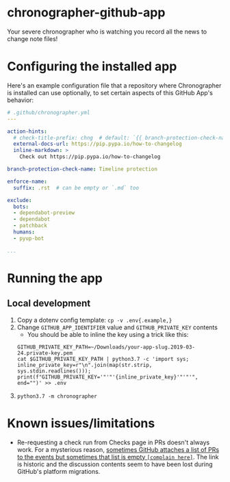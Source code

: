 # chronographer-github-app
Your severe chronographer who is watching you record all the news to change note files!

# Configuring the installed app

Here's an example configuration file that a repository where Chronographer
is installed can use optionally, to set certain aspects of this
GitHub App's behavior:
```yaml
# .github/chronographer.yml
---

action-hints:
  # check-title-prefix: chng  # default: `{{ branch-protection-check-name }}: `
  external-docs-url: https://pip.pypa.io/how-to-changelog
  inline-markdown: >
    Check out https://pip.pypa.io/how-to-changelog

branch-protection-check-name: Timeline protection

enforce-name:
  suffix: .rst  # can be empty or `.md` too

exclude:
  bots:
  - dependabot-preview
  - dependabot
  - patchback
  humans:
  - pyup-bot

...
```

# Running the app
## Local development
1. Copy a dotenv config template: `cp -v .env{.example,}`
2. Change `GITHUB_APP_IDENTIFIER` value and `GITHUB_PRIVATE_KEY` contents
   * You should be able to inline the key using a trick like this:
   ```console
   GITHUB_PRIVATE_KEY_PATH=~/Downloads/your-app-slug.2019-03-24.private-key.pem
   cat $GITHUB_PRIVATE_KEY_PATH | python3.7 -c 'import sys; inline_private_key=r"\n".join(map(str.strip, sys.stdin.readlines())); print(f"GITHUB_PRIVATE_KEY='"'"'{inline_private_key}'"'"'", end="")' >> .env
   ```
3. `python3.7 -m chronographer`

# Known issues/limitations

* Re-requesting a check run from Checks page in PRs doesn't always work.
  For a mysterious reason, [sometimes GitHub attaches a list of PRs to the events but sometimes that list is empty
  `[complain here]`](
  https://github.community/t5/GitHub-API-Development-and/BUG-Sometimes-rerequested-check-run-events-don-t-contain-a-PR/m-p/26964/thread-id/2189
  ). The link is historic and the discussion contents seem to have been
  lost during GitHub's platform migrations.
